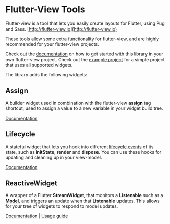 # Flutter-View Tools

Flutter-view is a tool that lets you easily create layouts for Flutter, using Pug and Sass.
[http://flutter-view.io](http://flutter-view.io)

These tools allow some extra functionality for flutter-view, and are highly recommended for your flutter-view projects.

Check out the [documentation](https://docs.flutter-view.io/get-started/installation#installing-flutter-view-tools) on how to get started with this library in your own flutter-view project.
Check out the [example project](./example) for a simple project that uses all supported widgets.

The library adds the following widgets:

## Assign

A builder widget used in combination with the flutter-view **assign** tag shortcut, used to assign a value to a new variable in your widget build tree.

[Documentation](https://docs.flutter-view.io/reference/tag-shortcuts#assign)

## Lifecycle

A stateful widget that lets you hook into different [lifecycle events](https://flutter.io/docs/development/ui/widgets-intro#responding-to-widget-lifecycle-events) of its state, such as **initState**, **render** and **dispose**. You can use these hooks for updating and cleaning up in your view-model.

[Documentation](https://docs.flutter-view.io/reference/tag-shortcuts#lifecycle)

## ReactiveWidget

A wrapper of a Flutter **StreamWidget**, that monitors a **Listenable** such as a **[Model](https://pub.dartlang.org/documentation/scoped_model/latest/scoped_model/Model-class.html)**, and triggers an update when that **Listenable** updates. This allows for your tree of widgets to respond to model updates.

[Documentation](https://docs.flutter-view.io/reference/tag-shortcuts#reactive)
| [Usage guide](https://docs.flutter-view.io/guide/writing-reactive-code)
